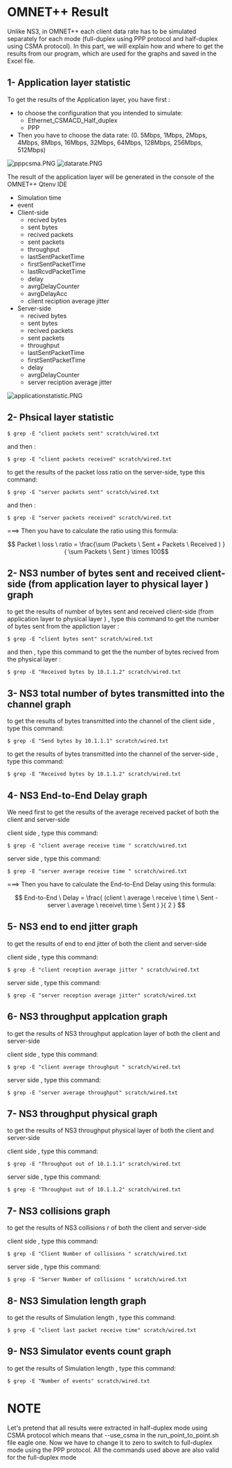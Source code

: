 

OMNET++ Result
======================
Unlike NS3, in OMNET++ each client data rate has to be simulated separately for each mode (full-duplex using PPP protocol and half-duplex using CSMA protocol). In this part, we will explain how and where to get the results from our program, which are used for the graphs and saved in the Excel file.


1- Application layer statistic
---------------------
To get the results of the Application layer, you have first : 
- to choose the configuration that you intended to  simulate:
    - Ethernet_CSMACD_Half_duplex
    - PPP
- Then you have to choose the data rate: (0. 5Mbps, 1Mbps, 2Mbps, 4Mbps, 8Mbps, 16Mbps, 32Mbps, 64Mbps, 128Mbps, 256Mbps, 512Mbps) 

![pppcsma.PNG](pppcsma.PNG?raw=true "Title")
![datarate.PNG](datarate.PNG?raw=true "Title")

The result of the application layer will be generated in the console of the OMNET++ Qtenv IDE 
- Simulation time 
- event 
- Client-side
    - recived bytes 
    - sent bytes
    - recived packets 
    - sent packets
    - throughput 
    - lastSentPacketTime
    - firstSentPacketTime
    - lastRcvdPacketTime
    - delay
    - avrgDelayCounter
    - avrgDelayAcc
    - client reciption average jitter 
- Server-side
    - recived bytes 
    - sent bytes
    - recived packets 
    - sent packets
    - throughput 
    - lastSentPacketTime
    - firstSentPacketTime
    - delay
    - avrgDelayCounter
    - server reciption average jitter


![applicationstatistic.PNG](applicationstatistic.PNG?raw=true "Title")

2- Phsical layer statistic
---------------------
























```
$ grep -E "client packets sent" scratch/wired.txt
```
and then : 
```
$ grep -E "client packets received" scratch/wired.txt
```
to get the results of the packet loss ratio on the server-side, type this command:
```
$ grep -E "server packets sent" scratch/wired.txt
```
and then :
```
$ grep -E "server packets received" scratch/wired.txt 
```
===> Then you have to calculate  the ratio using this formula: 

 $$ Packet \  loss  \ ratio =  \frac{\sum (Packets  \ Sent + Packets  \ Received ) }{ \sum Packets  \ Sent } \times 100$$

2- NS3 number of bytes sent and received client-side (from application layer to physical layer )  graph 
---------------------
 
to get the results of  number of bytes sent and received client-side (from application layer to physical layer ) , type this command to get the number of bytes sent from the appliction layer :
```
$ grep -E "client bytes sent" scratch/wired.txt
```
and then , type this command to get the the number of bytes recived from the physical layer :
```
$ grep -E "Received bytes by 10.1.1.2" scratch/wired.txt
```
3- NS3 total number of bytes transmitted into the channel graph 
---------------------
to get the results of bytes transmitted into the channel  of the client side   , type this command:
```
$ grep -E "Send bytes by 10.1.1.1" scratch/wired.txt
```
to get the results of bytes transmitted into the channel  of the server-side , type this command:
```
$ grep -E "Received bytes by 10.1.1.2" scratch/wired.txt
```
4- NS3 End-to-End Delay graph 
---------------------
We need first to get the results of the  average received packet of both the client and server-side 

client side , type this command:
```
$ grep -E "client average receive time " scratch/wired.txt
```
server side , type this command:
```
$ grep -E "server average receive time " scratch/wired.txt
```
===> Then you have to calculate  the  End-to-End Delay using this formula: 

 $$  End-to-End \   Delay =  \frac{ (client \ average \ receive \ time  \ Sent - server \ average \ receive\ time  \ Sent  ) }{ 2 } $$
 
 5-  NS3 end to end jitter  graph 
--------------------- 
to get the results of   end to end jitter of both the client and server-side 
 
client side , type this command:
```
$ grep -E "client reception average jitter " scratch/wired.txt
```
server side , type this command:
```
$ grep -E "server reception average jitter" scratch/wired.txt 
```
 
 
 6-  NS3 throughput applcation graph 
--------------------- 
 
 to get the results of  NS3 throughput applcation layer of both the client and server-side 
 
client side , type this command:
```
$ grep -E "client average throughput " scratch/wired.txt
```
server side , type this command:
```
$ grep -E "server average throughput" scratch/wired.txt 
```
 7-  NS3 throughput physical  graph 
--------------------- 
 
 to get the results of  NS3 throughput physical  layer of both the client and server-side 
 
client side , type this command:
```
$ grep -E "Throughput out of 10.1.1.1" scratch/wired.txt
```
server side , type this command:
```
$ grep -E "Throughput out of 10.1.1.2" scratch/wired.txt
```

 7-  NS3 collisions  graph 
--------------------- 
 
 to get the results of  NS3 collisions r of both the client and server-side 
 
client side , type this command:
```
$ grep -E "Client Number of collisions " scratch/wired.txt
```
server side , type this command:
```
$ grep -E "Server Number of collisions " scratch/wired.txt
```
 8-  NS3  Simulation length  graph 
--------------------- 
 to get the results of Simulation length  , type this command: 
```
$ grep -E "client last packet receive time" scratch/wired.txt
``` 
9-  NS3  Simulator events count  graph 
--------------------- 
 to get the results of Simulation length  , type this command: 
```
$ grep -E "Number of events" scratch/wired.txt
``` 
 NOTE
======================
Let's pretend that all results were extracted in half-duplex mode using CSMA protocol which means that --use_csma  in the  run_point_to_point.sh file eagle one. 
Now we have to change it to zero to switch to full-duplex mode using the PPP protocol. 
All the commands used above are also valid for the full-duplex mode 


